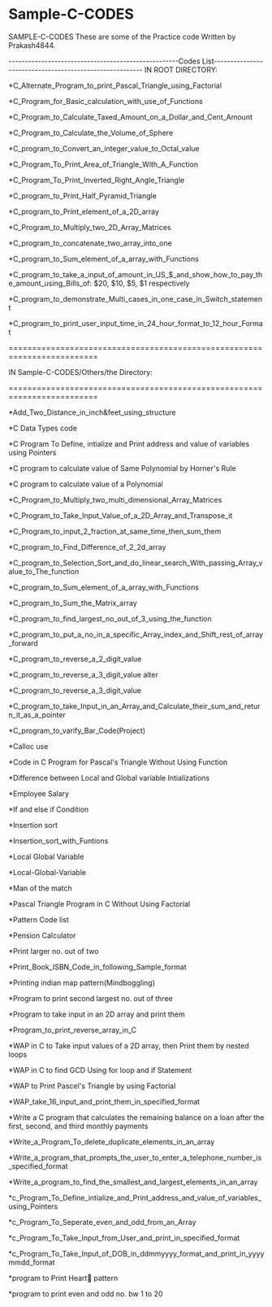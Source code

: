 # Sample-C-CODES
SAMPLE-C-CODES These are some of the Practice code Written by Prakash4844.



----------------------------------------------------Codes List--------------------------------------------------------
IN ROOT DIRECTORY:

*C_Alternate_Program_to_print_Pascal_Triangle_using_Factorial

*C_Program_for_Basic_calculation_with_use_of_Functions

*C_Program_to_Calculate_Taxed_Amount_on_a_Dollar_and_Cent_Amount

*C_Program_to_Calculate_the_Volume_of_Sphere

*C_program_to_Convert_an_integer_value_to_Octal_value

*C_Program_To_Print_Area_of_Triangle_With_A_Function

*C_Program_To_Print_Inverted_Right_Angle_Triangle

*C_program_to_Print_Half_Pyramid_Triangle 

*C_program_to_Print_element_of_a_2D_array

*C_Program_to_Multiply_two_2D_Array_Matrices

*C_program_to_concatenate_two_array_into_one

*C_program_to_Sum_element_of_a_array_with_Functions

*C_program_to_take_a_input_of_amount_in_US_$_and_show_how_to_pay_the_amount_using_Bills_of: $20, $10, $5, $1 respectively

*C_program_to_demonstrate_Multi_cases_in_one_case_in_Switch_statement

*C_program_to_print_user_input_time_in_24_hour_format_to_12_hour_Format

=========================================================================

IN Sample-C-CODES/Others/the Directory:

=========================================================================

*Add_Two_Distance_in_inch&feet_using_structure

*C Data Types code

*C Program To Define, intialize and Print address and value of variables using Pointers

*C program to calculate value of Same Polynomial by Horner's Rule

*C program to calculate value of a Polynomial

*C_Program_to_Multiply_two_multi_dimensional_Array_Matrices

*C_Program_to_Take_Input_Value_of_a_2D_Array_and_Transpose_it

*C_Program_to_input_2_fraction_at_same_time_then_sum_them

*C_program_to_Find_Difference_of_2_2d_array

*C_program_to_Selection_Sort_and_do_linear_search_With_passing_Array_value_to_The_function

*C_program_to_Sum_element_of_a_array_with_Functions

*C_program_to_Sum_the_Matrix_array

*C_program_to_find_largest_no_out_of_3_using_the_function

*C_program_to_put_a_no_in_a_specific_Array_index_and_Shift_rest_of_array_forward

*C_program_to_reverse_a_2_digit_value

*C_program_to_reverse_a_3_digit_value alter

*C_program_to_reverse_a_3_digit_value

*C_program_to_take_Input_in_an_Array_and_Calculate_their_sum_and_return_it_as_a_pointer

*C_program_to_varify_Bar_Code(Project)

*Calloc use

*Code in C Program for Pascal's Triangle Without Using Function

*Difference between Local and Global variable Intializations

*Employee Salary

*If and else if Condition

*Insertion sort

*Insertion_sort_with_Funtions

*Local Global Variable

*Local-Global-Variable

*Man of the match

*Pascal Triangle Program in C Without Using Factorial

*Pattern Code list

*Pension Calculator

*Print larger no. out of two

*Print_Book_ISBN_Code_in_following_Sample_format

*Printing indian map pattern(Mindboggling)

*Program to print second largest no. out of three

*Program to take input in an 2D array and print them

*Program_to_print_reverse_array_in_C

*WAP in C to Take input values of a 2D array, then Print them by nested loops

*WAP in C to find GCD Using for loop and if Statement

*WAP to Print Pascel's Triangle by using Factorial

*WAP_take_16_input_and_print_them_in_specified_format

*Write a C program that calculates the remaining balance on a loan after the first, second, and third monthly payments

*Write_a_Program_To_delete_duplicate_elements_in_an_array

*Write_a_program_that_prompts_the_user_to_enter_a_telephone_number_is_specified_format

*Write_a_program_to_find_the_smallest_and_largest_elements_in_an_array

*c_Program_To_Define_intialize_and_Print_address_and_value_of_variables_using_Pointers

*c_Program_To_Seperate_even_and_odd_from_an_Array

*c_Program_To_Take_Input_from_User_and_print_in_specified_format

*c_Program_To_Take_Input_of_DOB_in_ddmmyyyy_format_and_print_in_yyyymmdd_format

*program to Print Heart🧡 pattern

*program to print even and odd no. bw 1 to 20

